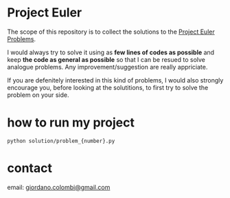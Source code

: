 # Project Euler

The scope of this repository is to collect the solutions to the [Project Euler Problems](https://projecteuler.net/about). 

I would always try to solve it using as **few lines of codes as possible** and keep **the code as general as possible** so that I can be resued to solve analogue problems. Any improvement/suggestion are really appriciate.

If you are defenitely interested in this kind of problems, I would also strongly encourage you, before looking at the solutitions, to first try to solve the problem on your side. 


# how to run my project
`python solution/problem_{number}.py`

# contact
email: giordano.colombi@gmail.com



